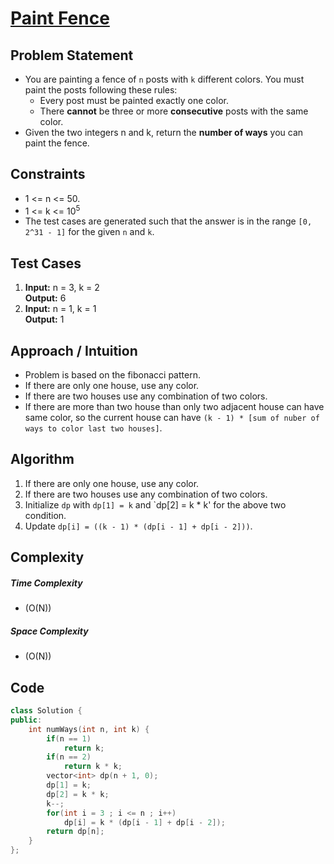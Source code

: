 # [Paint Fence](https://leetcode.com/problems/paint-fence/)

## Problem Statement
- You are painting a fence of `n` posts with `k` different colors. You must paint the posts following these rules:
    - Every post must be painted exactly one color.
    - There **cannot** be three or more **consecutive** posts with the same color.
- Given the two integers n and k, return the **number of ways** you can paint the fence.


## Constraints
- 1 <= n <= 50.
- 1 <= k <= 10<sup>5</sup>
- The test cases are generated such that the answer is in the range `[0, 2^31 - 1]` for the given `n` and `k`.


## Test Cases
1. **Input:** n = 3, k = 2 <br>
**Output:** 6
2. **Input:** n = 1, k = 1<br>
**Output:** 1

## Approach / Intuition 
- Problem is based on the fibonacci pattern.
- If there are only one house, use any color.
- If there are two houses use any combination of two colors.
- If there are more than two house than only two adjacent house can have same color, so the current house can have `(k - 1) * [sum of nuber of ways to color last two houses]`.

## Algorithm 
1.  If there are only one house, use any color.
2. If there are two houses use any combination of two colors.
3. Initialize `dp` with `dp[1] = k` and `dp[2] = k * k' for the above two condition.
4. Update `dp[i] = ((k - 1) * (dp[i - 1] + dp[i - 2]))`.

## Complexity
##### Time Complexity
- \(O(N)\)
##### Space Complexity
- \(O(N)\)

## Code
```cpp
class Solution {
public:
    int numWays(int n, int k) {
        if(n == 1)
            return k;
        if(n == 2)
            return k * k;
        vector<int> dp(n + 1, 0);
        dp[1] = k;
        dp[2] = k * k;
        k--;
        for(int i = 3 ; i <= n ; i++)
            dp[i] = k * (dp[i - 1] + dp[i - 2]);
        return dp[n];
    }
};
```     